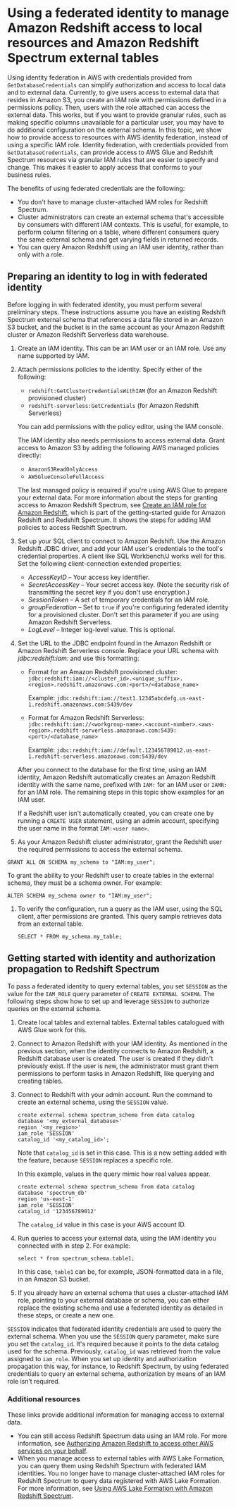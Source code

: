 # Using a federated identity to manage Amazon Redshift access to local resources and Amazon Redshift Spectrum external tables<a name="authorization-fas-spectrum"></a>

Using identity federation in AWS with credentials provided from `GetDatabaseCredentials` can simplify authorization and access to local data and to external data\. Currently, to give users access to external data that resides in Amazon S3, you create an IAM role with permissions defined in a permissions policy\. Then, users with the role attached can access the external data\. This works, but if you want to provide granular rules, such as making specific columns unavailable for a particular user, you may have to do additional configuration on the external schema\. In this topic, we show how to provide access to resources with AWS identity federation, instead of using a specific IAM role\. Identity federation, with credentials provided from `GetDatabaseCredentials`, can provide access to AWS Glue and Redshift Spectrum resources via granular IAM rules that are easier to specify and change\. This makes it easier to apply access that conforms to your business rules\.

The benefits of using federated credentials are the following: 
+ You don't have to manage cluster\-attached IAM roles for Redshift Spectrum\.
+ Cluster administrators can create an external schema that's accessible by consumers with different IAM contexts\. This is useful, for example, to perform column filtering on a table, where different consumers query the same external schema and get varying fields in returned records\.
+ You can query Amazon Redshift using an IAM user identity, rather than only with a role\.

## Preparing an identity to log in with federated identity<a name="authorization-fas-spectrum-getting-started-iam"></a>

Before logging in with federated identity, you must perform several preliminary steps\. These instructions assume you have an existing Redshift Spectrum external schema that references a data file stored in an Amazon S3 bucket, and the bucket is in the same account as your Amazon Redshift cluster or Amazon Redshift Serverless data warehouse\. 

1. Create an IAM identity\. This can be an IAM user or an IAM role\. Use any name supported by IAM\.

1. Attach permissions policies to the identity\. Specify either of the following:
   + `redshift:GetClusterCredentialsWithIAM` \(for an Amazon Redshift provisioned cluster\)
   + `redshift-serverless:GetCredentials` \(for Amazon Redshift Serverless\)

   You can add permissions with the policy editor, using the IAM console\.

   The IAM identity also needs permissions to access external data\. Grant access to Amazon S3 by adding the following AWS managed policies directly:
   + `AmazonS3ReadOnlyAccess`
   + `AWSGlueConsoleFullAccess`

    The last managed policy is required if you're using AWS Glue to prepare your external data\. For more information about the steps for granting access to Amazon Redshift Spectrum, see [Create an IAM role for Amazon Redshift](https://docs.aws.amazon.com/redshift/latest/dg/c-getting-started-using-spectrum-create-role.html), which is part of the getting\-started guide for Amazon Redshift and Redshift Spectrum\. It shows the steps for adding IAM policies to access Redshift Spectrum\. 

1. Set up your SQL client to connect to Amazon Redshift\. Use the Amazon Redshift JDBC driver, and add your IAM user's credentials to the tool's credential properties\. A client like SQL Workbench/J works well for this\. Set the following client\-connection extended properties:
   + *AccessKeyID* – Your access key identifier\.
   + *SecretAccessKey* – Your secret access key\. \(Note the security risk of transmitting the secret key if you don't use encryption\.\) 
   + *SessionToken* – A set of temporary credentials for an IAM role\.
   + *groupFederation* – Set to `true` if you're configuring federated identity for a provisioned cluster\. Don't set this parameter if you are using Amazon Redshift Serverless\. 
   + *LogLevel* – Integer log\-level value\. This is optional\.

1. Set the URL to the JDBC endpoint found in the Amazon Redshift or Amazon Redshift Serverless console\. Replace your URL schema with *jdbc:redshift:iam:* and use this formatting:
   + Format for an Amazon Redshift provisioned cluster: `jdbc:redshift:iam://<cluster_id>.<unique_suffix>.<region>.redshift.amazonaws.com:<port>/<database_name>`

     Example: `jdbc:redshift:iam://test1.12345abcdefg.us-east-1.redshift.amazonaws.com:5439/dev`
   + Format for Amazon Redshift Serverless: `jdbc:redshift:iam://<workgroup-name>.<account-number>.<aws-region>.redshift-serverless.amazonaws.com:5439:<port>/<database_name>`

     Example: `jdbc:redshift:iam://default.123456789012.us-east-1.redshift-serverless.amazonaws.com:5439/dev`

   After you connect to the database for the first time, using an IAM identity, Amazon Redshift automatically creates an Amazon Redshift identity with the same name, prefixed with `IAM:` for an IAM user or `IAMR:` for an IAM role\. The remaining steps in this topic show examples for an IAM user\.

   If a Redshift user isn't automatically created, you can create one by running a `CREATE USER` statement, using an admin account, specifying the user name in the format `IAM:<user name>`\.

1.  As your Amazon Redshift cluster administrator, grant the Redshift user the required permissions to access the external schema\.

   ```
   GRANT ALL ON SCHEMA my_schema to "IAM:my_user";
   ```

   To grant the ability to your Redshift user to create tables in the external schema, they must be a schema owner\. For example:

   ```
   ALTER SCHEMA my_schema owner to "IAM:my_user";
   ```

1. To verify the configuration, run a query as the IAM user, using the SQL client, after permissions are granted\. This query sample retrieves data from an external table\. 

   ```
   SELECT * FROM my_schema.my_table;
   ```

## Getting started with identity and authorization propagation to Redshift Spectrum<a name="authorization-fas-spectrum-getting-started"></a>

To pass a federated identity to query external tables, you set `SESSION` as the value for the `IAM_ROLE` query parameter of `CREATE EXTERNAL SCHEMA`\. The following steps show how to set up and leverage `SESSION` to authorize queries on the external schema\.

1. Create local tables and external tables\. External tables catalogued with AWS Glue work for this\. 

1. Connect to Amazon Redshift with your IAM identity\. As mentioned in the previous section, when the identity connects to Amazon Redshift, a Redshift database user is created\. The user is created if they didn't previously exist\. If the user is new, the administrator must grant them permissions to perform tasks in Amazon Redshift, like querying and creating tables\. 

1. Connect to Redshift with your admin account\. Run the command to create an external schema, using the `SESSION` value\. 

   ```
   create external schema spectrum_schema from data catalog
   database '<my_external_database>' 
   region '<my_region>'
   iam_role 'SESSION'
   catalog_id '<my_catalog_id>';
   ```

   Note that `catalog_id` is set in this case\. This is a new setting added with the feature, because `SESSION` replaces a specific role\.

   In this example, values in the query mimic how real values appear\.

   ```
   create external schema spectrum_schema from data catalog
   database 'spectrum_db' 
   region 'us-east-1'
   iam_role 'SESSION'
   catalog_id '123456789012'
   ```

   The `catalog_id` value in this case is your AWS account ID\.

1. Run queries to access your external data, using the IAM identity you connected with in step 2\. For example:

   ```
   select * from spectrum_schema.table1;
   ```

   In this case, `table1` can be, for example, JSON\-formatted data in a file, in an Amazon S3 bucket\.

1. If you already have an external schema that uses a cluster\-attached IAM role, pointing to your external database or schema, you can either replace the existing schema and use a federated identity as detailed in these steps, or create a new one\.

`SESSION` indicates that federated identity credentials are used to query the external schema\. When you use the `SESSION` query parameter, make sure you set the `catalog_id`\. It's required because it points to the data catalog used for the schema\. Previously, `catalog_id` was retrieved from the value assigned to `iam_role`\. When you set up identity and authorization propagation this way, for instance, to Redshift Spectrum, by using federated credentials to query an external schema, authorization by means of an IAM role isn’t required\. 

### Additional resources<a name="authorization-fas-spectrum-resources"></a>

These links provide additional information for managing access to external data\.
+ You can still access Redshift Spectrum data using an IAM role\. For more information, see [Authorizing Amazon Redshift to access other AWS services on your behalf](authorizing-redshift-service.md)\.
+ When you manage access to external tables with AWS Lake Formation, you can query them using Redshift Spectrum with federated IAM identities\. You no longer have to manage cluster\-attached IAM roles for Redshift Spectrum to query data registered with AWS Lake Formation\. For more information, see [Using AWS Lake Formation with Amazon Redshift Spectrum](https://docs.aws.amazon.com/lake-formation/latest/dg/RSPC-lf.html)\.